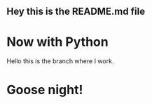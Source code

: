 ## Hey this is the README.md file

# Now with Python

Hello this is the branch where I work.

# Goose night!
